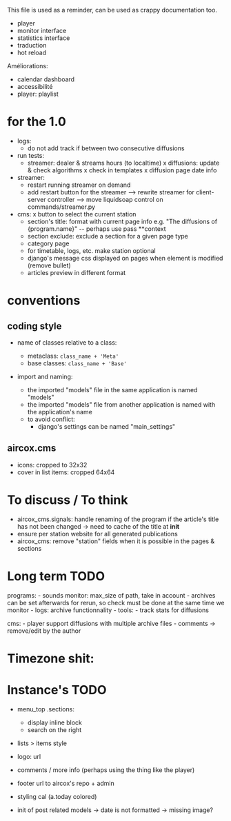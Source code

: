 This file is used as a reminder, can be used as crappy documentation too.

- player
- monitor interface
- statistics interface
- traduction
- hot reload

Améliorations:
- calendar dashboard
- accessibilité
- player: playlist


# for the 1.0
- logs:
    - do not add track if between two consecutive diffusions
- run tests:
    - streamer: dealer & streams hours (to localtime)
    x diffusions: update & check algorithms
    x check in templates
    x diffusion page date info
- streamer:
    - restart running streamer on demand
    - add restart button for the streamer
    \--> rewrite streamer for client-server controller
    \--> move liquidsoap control on commands/streamer.py
- cms:
    x button to select the current station
    - section's title: format with current page info e.g. "The diffusions of {program.name}" -- perhaps use pass **context
    - section exclude: exclude a section for a given page type
    - category page
    - for timetable, logs, etc. make station optional
    - django's message css displayed on pages when element is modified (remove bullet)
    - articles preview in different format


# conventions
## coding style
* name of classes relative to a class:
    - metaclass: `class_name + 'Meta'`
    - base classes: `class_name + 'Base'`

* import and naming:
    - the imported "models" file in the same application is named "models"
    - the imported "models" file from another application is named with the application's name
    - to avoid conflict:
        - django's settings can be named "main_settings"

## aircox.cms
* icons: cropped to 32x32
* cover in list items: cropped 64x64



# To discuss / To think
- aircox_cms.signals: handle renaming of the program if the article's title has
    not been changed -> need to cache of the title at __init__
- ensure per station website for all generated publications
- aircox_cms: remove "station" fields when it is possible in the pages & sections


# Long term TODO
programs:
    - sounds monitor: max_size of path, take in account
    - archives can be set afterwards for rerun, so check must be done
        at the same time we monitor
    - logs: archive functionnality
    - tools:
        - track stats for diffusions

cms:
    - player support diffusions with multiple archive files
    - comments -> remove/edit by the author

# Timezone shit:

# Instance's TODO
- menu_top .sections:
    - display inline block
    - search on the right
- lists > items style
- logo: url
- comments / more info (perhaps using the thing like the player)
- footer url to aircox's repo + admin
- styling cal (a.today colored)

- init of post related models
    -> date is not formatted
    -> missing image?



